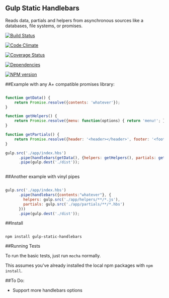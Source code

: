 Gulp Static Handlebars
----------------------

Reads data, partials and helpers from asynchronous sources like a databases, file systems, or promises.

[![Build Status](https://travis-ci.org/TakenPilot/gulp-static-handlebars.svg?branch=master)](https://travis-ci.org/TakenPilot/gulp-static-handlebars)

[![Code Climate](https://codeclimate.com/github/TakenPilot/gulp-static-handlebars/badges/gpa.svg)](https://codeclimate.com/github/TakenPilot/gulp-static-handlebars)

[![Coverage Status](https://img.shields.io/coveralls/TakenPilot/gulp-static-handlebars.svg)](https://coveralls.io/r/TakenPilot/gulp-static-handlebars?branch=master)

[![Dependencies](https://david-dm.org/TakenPilot/gulp-static-handlebars.svg?style=flat)](https://david-dm.org/TakenPilot/gulp-static-handlebars.svg?style=flat)

[![NPM version](https://badge.fury.io/js/gulp-static-handlebars.svg)](http://badge.fury.io/js/gulp-static-handlebars)

##Example with any A+ compatible promises library:

```JavaScript

function getData() {
    return Promise.resolve({contents: 'whatever'});
}

function getHelpers() {
    return Promise.resolve({menu: function(options) { return 'menu!'; }});
}

function getPartials() {
    return Promise.resolve({header: '<header></header>', footer: '<footer></footer>'});
}

gulp.src('./app/index.hbs')
      .pipe(handlebars(getData(), {helpers: getHelpers(), partials: getPartials()}))
      .pipe(gulp.dest('./dist'));
      
```

##Another example with vinyl pipes

```JavaScript

gulp.src('./app/index.hbs')
      .pipe(handlebars({contents:"whatever"}, {
        helpers: gulp.src('./app/helpers/**/*.js'),
        partials: gulp.src('./app/partials/**/*.hbs')
      }))
      .pipe(gulp.dest('./dist'));

```

##Install

```Sh

npm install gulp-static-handlebars

```

##Running Tests

To run the basic tests, just run `mocha` normally.  

This assumes you've already installed the local npm packages with `npm install`.

##To Do:

* Support more handlebars options
